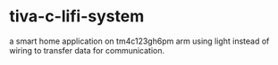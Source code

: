 # tiva-c-lifi-system
a smart home application on tm4c123gh6pm arm using light instead of wiring to transfer data for communication.
